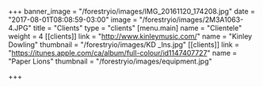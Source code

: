 +++
banner_image = "/forestryio/images/IMG_20161120_174208.jpg"
date = "2017-08-01T08:08:59-03:00"
image = "/forestryio/images/2M3A1063-4.JPG"
title = "Clients"
type = "clients"
[menu.main]
name = "Clientele"
weight = 4
[[clients]]
link = "http://www.kinleymusic.com/"
name = "Kinley Dowling"
thumbnail = "/forestryio/images/KD _lns.jpg"
[[clients]]
link = "https://itunes.apple.com/ca/album/full-colour/id1147407727"
name = "Paper Lions"
thumbnail = "/forestryio/images/equipment.jpg"

+++



